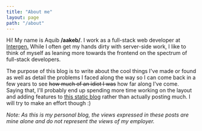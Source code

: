 ```yaml
---
title: "About me"
layout: page
path: "/about"
---
```


Hi! My name is Aquib **/aakeb/**. I work as a full-stack web developer at <a href="http://intergen.co.nz" target="_blank">Intergen.</a> While I often get my hands dirty with server-side work, I like to think of myself as leaning more towards the frontend on the spectrum of full-stack developers.

The purpose of this blog is to write about the cool things I've made or found as well as detail the problems I faced along the way so I can come back in a few years to see ~~how much of an idiot I was~~ how far along I've come. Saying that, I'll probably end up spending more time working on the layout and adding features to <a href="https://github.com/aquibm/aquibm-blog" target="_blank">this static blog</a> rather than actually posting much. I will try to make an effort though :)

*Note: As this is my personal blog, the views expressed in these posts are mine alone and do not represent the views of my employer.*